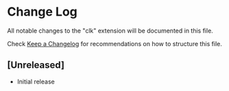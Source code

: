 # Change Log

All notable changes to the "clk" extension will be documented in this file.

Check [Keep a Changelog](http://keepachangelog.com/) for recommendations on how to structure this file.

## [Unreleased]

- Initial release